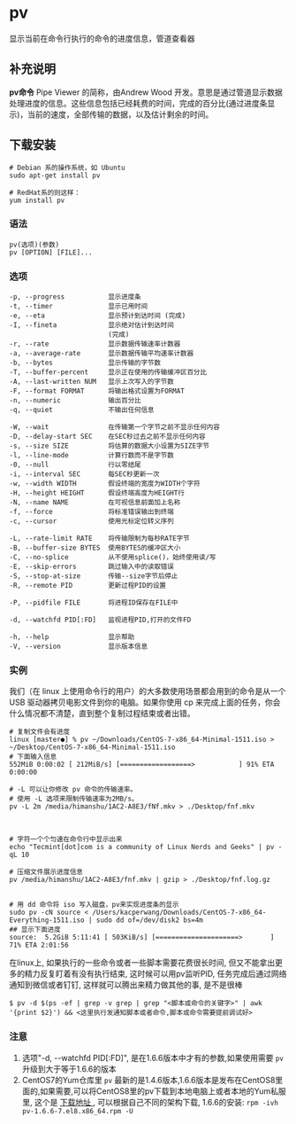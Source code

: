 #  pv

显示当前在命令行执行的命令的进度信息，管道查看器

##  补充说明

**pv命令** Pipe Viewer 的简称，由Andrew Wood
开发。意思是通过管道显示数据处理进度的信息。这些信息包括已经耗费的时间，完成的百分比(通过进度条显示)，当前的速度，全部传输的数据，以及估计剩余的时间。

##  下载安装

    
    
    # Debian 系的操作系统，如 Ubuntu
    sudo apt-get install pv
    
    # RedHat系的则这样：
    yum install pv
    

###  语法

    
    
    pv(选项)(参数)
    pv [OPTION] [FILE]...
    

###  选项

    
    
    -p, --progress           显示进度条
    -t, --timer              显示已用时间
    -e, --eta                显示预计到达时间 (完成)
    -I, --fineta             显示绝对估计到达时间
                             (完成)
    -r, --rate               显示数据传输速率计数器
    -a, --average-rate       显示数据传输平均速率计数器
    -b, --bytes              显示传输的字节数
    -T, --buffer-percent     显示正在使用的传输缓冲区百分比
    -A, --last-written NUM   显示上次写入的字节数
    -F, --format FORMAT      将输出格式设置为FORMAT
    -n, --numeric            输出百分比
    -q, --quiet              不输出任何信息
    
    -W, --wait               在传输第一个字节之前不显示任何内容
    -D, --delay-start SEC    在SEC秒过去之前不显示任何内容
    -s, --size SIZE          将估算的数据大小设置为SIZE字节
    -l, --line-mode          计算行数而不是字节数 
    -0, --null               行以零结尾
    -i, --interval SEC       每SEC秒更新一次
    -w, --width WIDTH        假设终端的宽度为WIDTH个字符 
    -H, --height HEIGHT      假设终端高度为HEIGHT行
    -N, --name NAME          在可视信息前面加上名称
    -f, --force              将标准错误输出到终端
    -c, --cursor             使用光标定位转义序列
    
    -L, --rate-limit RATE    将传输限制为每秒RATE字节
    -B, --buffer-size BYTES  使用BYTES的缓冲区大小
    -C, --no-splice          从不使用splice()，始终使用读/写
    -E, --skip-errors        跳过输入中的读取错误
    -S, --stop-at-size       传输--size字节后停止
    -R, --remote PID         更新过程PID的设置
    
    -P, --pidfile FILE       将进程ID保存在FILE中 
    
    -d, --watchfd PID[:FD]   监视进程PID,打开的文件FD
    
    -h, --help               显示帮助
    -V, --version            显示版本信息
    

###  实例

我们（在 linux 上使用命令行的用户）的大多数使用场景都会用到的命令是从一个 USB 驱动器拷贝电影文件到你的电脑。如果你使用 cp
来完成上面的任务，你会什么情况都不清楚，直到整个复制过程结束或者出错。

    
    
    # 复制文件会有进度
    linux [master●] % pv ~/Downloads/CentOS-7-x86_64-Minimal-1511.iso > ~/Desktop/CentOS-7-x86_64-Minimal-1511.iso
    # 下面输入信息
    552MiB 0:00:02 [ 212MiB/s] [==================>           ] 91% ETA 0:00:00
    
    # -L 可以让你修改 pv 命令的传输速率。
    # 使用 -L 选项来限制传输速率为2MB/s。
    pv -L 2m /media/himanshu/1AC2-A8E3/fNf.mkv > ./Desktop/fnf.mkv 
    
    
    
    # 字符一个个匀速在命令行中显示出来
    echo "Tecmint[dot]com is a community of Linux Nerds and Geeks" | pv -qL 10
    
    # 压缩文件展示进度信息
    pv /media/himanshu/1AC2-A8E3/fnf.mkv | gzip > ./Desktop/fnf.log.gz 
    
    
    # 用 dd 命令将 iso 写入磁盘，pv来实现进度条的显示
    sudo pv -cN source < /Users/kacperwang/Downloads/CentOS-7-x86_64-Everything-1511.iso | sudo dd of=/dev/disk2 bs=4m
    ## 显示下面进度
    source:  5.2GiB 5:11:41 [ 503KiB/s] [=====================>       ] 71% ETA 2:01:56
    

在linux上, 如果执行的一些命令或者一些脚本需要花费很长时间, 但又不能拿出更多的精力反复盯着有没有执行结束, 这时候可以用pv监听PID,
任务完成后通过网络通知到微信或者钉钉, 这样就可以腾出来精力做其他的事, 是不是很棒

    
    
    $ pv -d $(ps -ef | grep -v grep | grep "<脚本或命令的关键字>" | awk '{print $2}') && <这里执行发通知脚本或者命令,脚本或命令需要提前调试好>
    

###  注意

  1. 选项"-d, --watchfd PID[:FD]", 是在1.6.6版本中才有的参数,如果使用需要 ` pv ` 升级到大于等于1.6.6的版本 
  2. CentOS7的Yum仓库里 ` pv ` 最新的是1.4.6版本,1.6.6版本是发布在CentOS8里面的,如果需要,可以将CentOS8里的pv下载到本地电脑上或者本地的Yum私服里, 这个是 [ 下载地址 ](http://www.rpmfind.net/linux/rpm2html/search.php?query=pv&submit=Search+...&system=EPEL&arch=) , 可以根据自己不同的架构下载, 1.6.6的安装: ` rpm -ivh pv-1.6.6-7.el8.x86_64.rpm -U `


